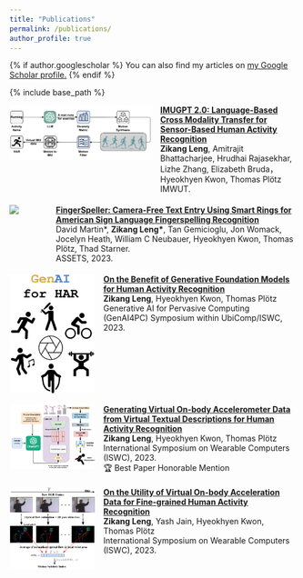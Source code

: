 ```yaml
---
title: "Publications"
permalink: /publications/
author_profile: true
---
```


{% if author.googlescholar %}
You can also find my articles on <u><a href="{{author.googlescholar}}">my Google Scholar profile</a>.</u>
{% endif %}

{% include base_path %}

<div style="display: flex; align-items: start; margin-bottom: 20px;">
  <img src="../images/imugpt2.png" style="margin-right: 15px; width: 250px;">
  <div>
      <b><a href="https://dl.acm.org/doi/10.1145/3678545">IMUGPT 2.0: Language-Based Cross Modality Transfer for Sensor-Based Human Activity Recognition</a></b>
      <br> <b>Zikang Leng</b>, Amitrajit Bhattacharjee, Hrudhai Rajasekhar, Lizhe Zhang, Elizabeth Bruda， Hyeokhyen Kwon, Thomas Plötz
      <br> IMWUT.
  </div>
</div>

<div style="display: flex; align-items: start; margin-bottom: 20px;">
  <img src="../images/fingerspeller.png" style="margin-right: 15px; width: 150px;">
  <div>
      <b><a href="https://dl.acm.org/doi/10.1145/3597638.3614491">FingerSpeller: Camera-Free Text Entry Using Smart Rings for American Sign Language Fingerspelling Recognition</a></b>
      <br> David Martin*, <b>Zikang Leng*</b>, Tan Gemicioglu, Jon Womack, Jocelyn Heath, William C Neubauer, Hyeokhyen Kwon, Thomas Plötz, Thad Starner.
      <br> ASSETS, 2023.
  </div>
</div>

<div style="display: flex; align-items: start; margin-bottom: 20px;">
  <img src="../images/genai.png" style="margin-right: 15px; width: 150px;">
  <div>
      <b><a href="https://arxiv.org/abs/2310.12085">On the Benefit of Generative Foundation Models for Human Activity Recognition</a></b>
      <br> <b>Zikang Leng</b>, Hyeokhyen Kwon, Thomas Plötz
      <br> Generative AI for Pervasive Computing (GenAI4PC) Symposium within UbiComp/ISWC, 2023.
  </div>
</div>

<div style="display: flex; align-items: start; margin-bottom: 20px;">
  <img src="../images/imugpt.png" style="margin-right: 15px; width: 150px;">
  <div>
      <b><a href="https://dl.acm.org/doi/10.1145/3594738.3611361">Generating Virtual On-body Accelerometer Data from Virtual Textual Descriptions for Human Activity Recognition</a></b>
      <br> <b>Zikang Leng</b>, Hyeokhyen Kwon, Thomas Plötz
      <br> International Symposium on Wearable Computers (ISWC), 2023.
      <br> 🏆 Best Paper Honorable Mention 
  </div>
</div>

<div style="display: flex; align-items: start; margin-bottom: 20px;">
  <img src="../images/msi.png" style="margin-right: 15px; width: 150px;">
  <div>
      <b><a href="https://dl.acm.org/doi/10.1145/3594738.3611364">On the Utility of Virtual On-body Acceleration Data for Fine-grained Human Activity Recognition</a></b>
      <br> <b>Zikang Leng</b>, Yash Jain, Hyeokhyen Kwon, Thomas Plötz
      <br> International Symposium on Wearable Computers (ISWC), 2023.
  </div>
</div>
